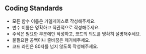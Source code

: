 ## Coding Standards
- 모든 함수 이름은 카멜케이스로 작성해주세요.
- 변수 이름은 명확하고 직관적으로 작성해주세요.
- 주석은 필요한 부분에만 작성하고, 코드의 의도를 명확히 설명해주세요.
- 불필요한 공백이나 줄바꿈은 제거해주세요.
- 코드 라인은 80자를 넘지 않도록 작성해주세요.
